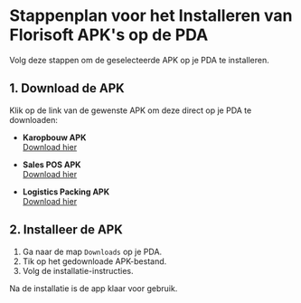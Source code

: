 # Stappenplan voor het Installeren van Florisoft APK's op de PDA

Volg deze stappen om de geselecteerde APK op je PDA te installeren.

## 1. Download de APK
Klik op de link van de gewenste APK om deze direct op je PDA te downloaden:

- **Karopbouw APK**  
  [Download hier](https://app.florisoft.nl/karopbouw/karopbouw.apk)

- **Sales POS APK**  
  [Download hier](https://app.florisoft.nl/Apps/latest/Sales.POS/Android/com.Florisoft.Sales.POS-Signed.apk)

- **Logistics Packing APK**  
  [Download hier](https://app.florisoft.nl/apps/latest/logistics.packing/android/com.Florisoft.Logistics.Packing-Signed.apk)

## 2. Installeer de APK

1. Ga naar de map `Downloads` op je PDA.
2. Tik op het gedownloade APK-bestand.
3. Volg de installatie-instructies.

Na de installatie is de app klaar voor gebruik.
